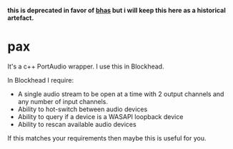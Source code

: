 **this is deprecated in favor of [bhas](https://github.com/colugomusic/bhas) but i will keep this here as a historical artefact.**

# pax

It's a c++ PortAudio wrapper. I use this in Blockhead.

In Blockhead I require:
 - A single audio stream to be open at a time with 2 output channels and any number of input channels.
 - Ability to hot-switch between audio devices
 - Ability to query if a device is a WASAPI loopback device
 - Ability to rescan available audio devices

If this matches your requirements then maybe this is useful for you.
